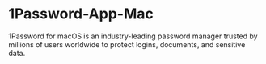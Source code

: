 # 1Password-App-Mac
1Password for macOS is an industry-leading password manager trusted by millions of users worldwide to protect logins, documents, and sensitive data.

